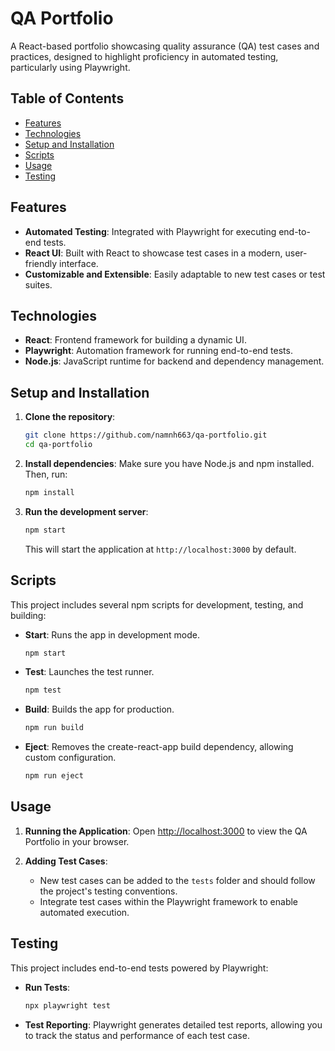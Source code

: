 # QA Portfolio

A React-based portfolio showcasing quality assurance (QA) test cases and practices, designed to highlight proficiency in automated testing, particularly using Playwright.

## Table of Contents

- [Features](#features)
- [Technologies](#technologies)
- [Setup and Installation](#setup-and-installation)
- [Scripts](#scripts)
- [Usage](#usage)
- [Testing](#testing)

## Features

- **Automated Testing**: Integrated with Playwright for executing end-to-end tests.
- **React UI**: Built with React to showcase test cases in a modern, user-friendly interface.
- **Customizable and Extensible**: Easily adaptable to new test cases or test suites.

## Technologies

- **React**: Frontend framework for building a dynamic UI.
- **Playwright**: Automation framework for running end-to-end tests.
- **Node.js**: JavaScript runtime for backend and dependency management.

## Setup and Installation

1. **Clone the repository**:
   ```bash
   git clone https://github.com/namnh663/qa-portfolio.git
   cd qa-portfolio
   ```

2. **Install dependencies**:
   Make sure you have Node.js and npm installed. Then, run:
   ```bash
   npm install
   ```

3. **Run the development server**:
   ```bash
   npm start
   ```
   This will start the application at `http://localhost:3000` by default.

## Scripts

This project includes several npm scripts for development, testing, and building:

- **Start**: Runs the app in development mode.
  ```bash
  npm start
  ```
- **Test**: Launches the test runner.
  ```bash
  npm test
  ```
- **Build**: Builds the app for production.
  ```bash
  npm run build
  ```
- **Eject**: Removes the create-react-app build dependency, allowing custom configuration.
  ```bash
  npm run eject
  ```

## Usage

1. **Running the Application**:
   Open [http://localhost:3000](http://localhost:3000) to view the QA Portfolio in your browser.

2. **Adding Test Cases**:
   - New test cases can be added to the `tests` folder and should follow the project's testing conventions.
   - Integrate test cases within the Playwright framework to enable automated execution.

## Testing

This project includes end-to-end tests powered by Playwright:

- **Run Tests**:
  ```bash
  npx playwright test
  ```
- **Test Reporting**: Playwright generates detailed test reports, allowing you to track the status and performance of each test case.